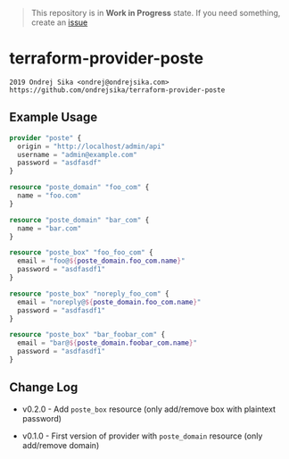 > This repository is in **Work in Progress** state. If you need something, create an [issue](https://github.com/ondrejsika/terraform-provider-poste/issues/new)

# terraform-provider-poste

    2019 Ondrej Sika <ondrej@ondrejsika.com>
    https://github.com/ondrejsika/terraform-provider-poste

## Example Usage

```terraform
provider "poste" {
  origin = "http://localhost/admin/api"
  username = "admin@example.com"
  password = "asdfasdf"
}

resource "poste_domain" "foo_com" {
  name = "foo.com"
}

resource "poste_domain" "bar_com" {
  name = "bar.com"
}

resource "poste_box" "foo_foo_com" {
  email = "foo@${poste_domain.foo_com.name}"
  password = "asdfasdf1"
}

resource "poste_box" "noreply_foo_com" {
  email = "noreply@${poste_domain.foo_com.name}"
  password = "asdfasdf1"
}

resource "poste_box" "bar_foobar_com" {
  email = "bar@${poste_domain.foobar_com.name}"
  password = "asdfasdf1"
}
```

## Change Log

- v0.2.0 - Add `poste_box` resource (only add/remove box with plaintext password)

- v0.1.0 - First version of provider with `poste_domain` resource (only add/remove domain)
